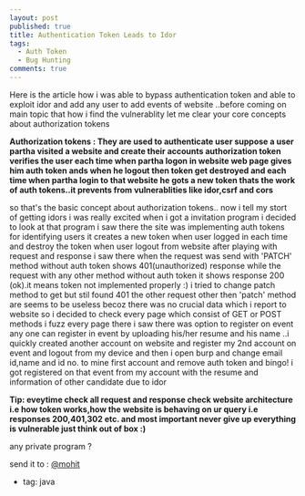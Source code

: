 ```yaml
---
layout: post
published: true
title: Authentication Token Leads to Idor
tags:
  - Auth Token
  - Bug Hunting
comments: true
---
```






Here is the article how i was able to bypass authentication token and able to exploit idor and add any user to add events of website ..before coming on main topic that how i find the vulnerablity let me clear your core concepts about authorization tokens 

**Authorization tokens : They are used to authenticate user suppose a user partha visited a website and create their accounts authorization token verifies the user each time when partha logon in website web page gives him auth token ands when he logout then token get destroyed and each time when partha login to that website he gots a new token thats the work of auth tokens..it prevents from vulnerablities like idor,csrf and cors**

so that's the basic concept about authorization tokens.. now i tell my stort of getting idors i was really excited when i got a invitation program i decided to look at that program i saw there the site was implementing auth tokens for identifying users it creates a new token when user logged in each time and destroy the token when user logout from website after playing with request and response i saw there when the request was send with 'PATCH' method without auth token shows 401(unauthorized) response while the request with any other method without auth token it shows response 200 (ok).it means token not implemented properly :) i tried to change patch method to get but stil found 401 the other request other then 'patch' method are seems to be useless becoz there was no crucial data which i report to website so i decided to check every page which consist of GET or POST methods i fuzz every page there i saw there was option to register on event any one can register in event by uploading his/her resume and his name ..i quickly created another account on website and register my 2nd account on event and logout from my device and then i  open burp and change email id,name and id no. to mine first account and remove auth token and bingo! i got registered on that event from my account with the resume and information of other candidate due to idor 

**Tip: eveytime check all request and response check website architecture i.e how token works,how the website is behaving on ur query i.e responses 200,401,302 etc. and most important never give up everything is vulnerable just think out of box :)**

any private program ?

send it to : <a href="mailto:nhibtaungamain@gmail.com">@mohit</a>

- tag: java

